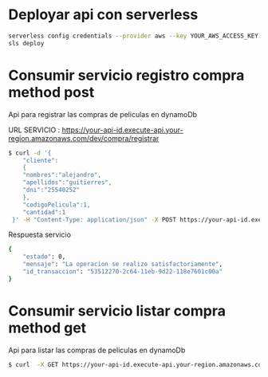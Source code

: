 <!--
titulo: AWS registrar compra peliculas 
descripcion: Simple api que registra y lista compras de peliculas usando el servicio swapi

-->
# Deployar api con serverless

```sh
serverless config credentials --provider aws --key YOUR_AWS_ACCESS_KEY --secret YOUR_AWS_SECRET_KEY
sls deploy
```

# Consumir servicio registro compra method post
Api para registrar las compras de peliculas en dynamoDb

URL SERVICIO : https://your-api-id.execute-api.your-region.amazonaws.com/dev/compra/registrar



```bash
$ curl -d '{
    "cliente":
    {
    "nombres":"alejandro",
    "apellidos":"guitierres",
    "dni":"25540252"
    },
    "codigoPelicula":1,
    "cantidad":1
 }' -H "Content-Type: application/json" -X POST https://your-api-id.execute-api.your-region.amazonaws.com/dev/compra/registrar

```

Respuesta servicio

```sh
{
    "estado": 0,
    "mensaje": "La operacion se realizo satisfactoriamente",
    "id_transaccion": "53512270-2c64-11eb-9d22-118e7601c00a"
}
```

# Consumir servicio listar compra method get

Api para listar las compras de peliculas en dynamoDb
```bash 
$ curl  -X GET https://your-api-id.execute-api.your-region.amazonaws.com/dev/compra/listar

```